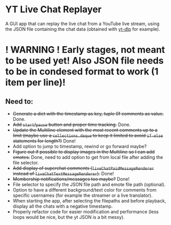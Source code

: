 # YT Live Chat Replayer
A GUI app that can replay the live chat from a YouTube live stream, using the JSON file containing the chat data (obtained with [yt-dlp](https://github.com/yt-dlp/yt-dlp) for example).

# ! WARNING ! Early stages, not meant to be used yet! Also JSON file needs to be in condesed format to work (1 item per line)!



## Need to:
- ~~Generate a dict with the timestamp as key, tuple 0f comments as value.~~ Done.
- ~~Add `start`/`pause` button and proper time tracking.~~ Done.
- ~~Update the Multiline element with the most recent comments up to a limit (maybe use a `collections.deque` to keep it limited to avoid `if-else` statements for length?)~~ Done!
- Add option to jump to timestamp, rewind or go forward maybe?
- ~~Figure out if possible to display images in the Multiline so I can add emotes.~~ Done, need to add option to get from local file after adding the file selector.
- ~~Add display of superchat comments (`liveChatPaidMessageRenderer` instead of `liveChatTextMessageRenderer`).~~ Done!
- ~~Membership notifications/messages too maybe?~~ Done!
- File selector to specify the JSON file path and emote file path (optional).
- Option to have a different background/text color for comments from specific usernames (for example the streamer or a live translator).
- When starting the app, after selecting the filepaths and before playback, display all the chats with a negative timestamp.
- Properly refactor code for easier modification and performance (less loops would be nice, but the yt JSON is a bit messy).